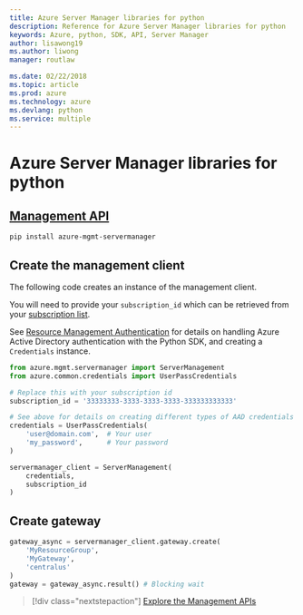 ```yaml
---
title: Azure Server Manager libraries for python
description: Reference for Azure Server Manager libraries for python
keywords: Azure, python, SDK, API, Server Manager
author: lisawong19
ms.author: liwong
manager: routlaw

ms.date: 02/22/2018
ms.topic: article
ms.prod: azure
ms.technology: azure
ms.devlang: python
ms.service: multiple
---
```


# Azure Server Manager libraries for python

## [Management API](/python/api/overview/azure/servermanager/management)

```bash
pip install azure-mgmt-servermanager
```

## Create the management client

The following code creates an instance of the management client.

You will need to provide your ``subscription_id`` which can be retrieved
from your [subscription list](https://manage.windowsazure.com/#Workspaces/AdminTasks/SubscriptionMapping).

See [Resource Management Authentication](/python/azure/python-sdk-azure-authenticate)
for details on handling Azure Active Directory authentication with the Python SDK, and creating a ``Credentials`` instance.

```python
from azure.mgmt.servermanager import ServerManagement
from azure.common.credentials import UserPassCredentials

# Replace this with your subscription id
subscription_id = '33333333-3333-3333-3333-333333333333'

# See above for details on creating different types of AAD credentials
credentials = UserPassCredentials(
    'user@domain.com',  # Your user
    'my_password',      # Your password
)

servermanager_client = ServerManagement(
    credentials,
    subscription_id
)
``` 

## Create gateway
```python
gateway_async = servermanager_client.gateway.create(
    'MyResourceGroup',
    'MyGateway',
    'centralus'
)
gateway = gateway_async.result() # Blocking wait
```

> [!div  class="nextstepaction"]
> [Explore the Management APIs](/python/api/overview/azure/servermanager/management)